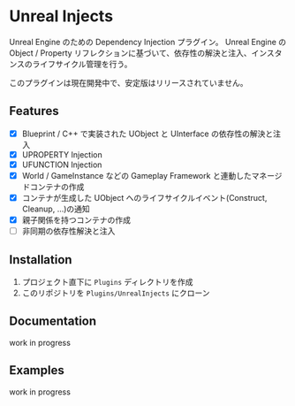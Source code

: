 # Unreal Injects

Unreal Engine のための Dependency Injection プラグイン。 Unreal Engine の Object / Property リフレクションに基づいて、依存性の解決と注入、インスタンスのライフサイクル管理を行う。

このプラグインは現在開発中で、安定版はリリースされていません。

## Features

- [x] Blueprint / C++ で実装された UObject と UInterface の依存性の解決と注入
- [x] UPROPERTY Injection
- [x] UFUNCTION Injection
- [x] World / GameInstance などの Gameplay Framework と連動したマネージドコンテナの作成
- [x] コンテナが生成した UObject へのライフサイクルイベント(Construct, Cleanup, ...)の通知
- [x] 親子関係を持つコンテナの作成
- [ ] 非同期の依存性解決と注入

## Installation

1. プロジェクト直下に `Plugins` ディレクトリを作成
2. このリポジトリを `Plugins/UnrealInjects` にクローン

## Documentation
work in progress

## Examples
work in progress